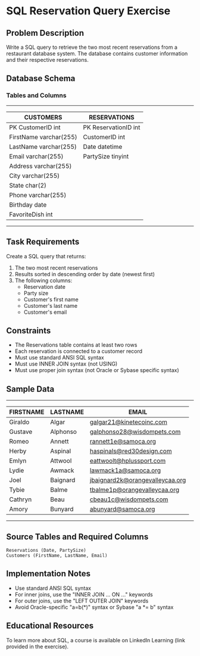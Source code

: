 # SQL Reservation Query Exercise

## Problem Description
Write a SQL query to retrieve the two most recent reservations from a restaurant database system. The database contains customer information and their respective reservations.

## Database Schema

### Tables and Columns

----------------------------------------------------------------------
| CUSTOMERS                 | RESERVATIONS                             |
|--------------------------|------------------------------------------|
| PK CustomerID    int     | PK ReservationID    int                 |
| FirstName     varchar(255)| CustomerID          int                 |
| LastName      varchar(255)| Date                datetime            |
| Email         varchar(255)| PartySize           tinyint            |
| Address       varchar(255)|                                         |
| City          varchar(255)|                                         |
| State         char(2)     |                                         |
| Phone         varchar(255)|                                         |
| Birthday      date        |                                         |
| FavoriteDish  int        |                                         |
----------------------------------------------------------------------

## Task Requirements
Create a SQL query that returns:
1. The two most recent reservations
2. Results sorted in descending order by date (newest first)
3. The following columns:
   - Reservation date
   - Party size
   - Customer's first name
   - Customer's last name
   - Customer's email

## Constraints
- The Reservations table contains at least two rows
- Each reservation is connected to a customer record
- Must use standard ANSI SQL syntax
- Must use INNER JOIN syntax (not USING)
- Must use proper join syntax (not Oracle or Sybase specific syntax)

## Sample Data

----------------------------------------------------------------------
| FIRSTNAME      | LASTNAME       | EMAIL                              |
|----------------|----------------|-----------------------------------|
| Giraldo        | Algar         | galgar21@kinetecoinc.com          |
| Gustave        | Alphonso      | galphonso28@wisdompets.com        |
| Romeo          | Annett        | rannett1e@samoca.org              |
| Herby          | Aspinal       | haspinals@red30design.com         |
| Emlyn          | Attwool       | eattwoolt@hplussport.com          |
| Lydie          | Awmack        | lawmack1a@samoca.org              |
| Joel           | Baignard      | jbaignard2k@orangevalleycaa.org   |
| Tybie          | Balme         | tbalme1p@orangevalleycaa.org      |
| Cathryn        | Beau          | cbeau1c@wisdompets.com            |
| Amory          | Bunyard       | abunyard@samoca.org               |
----------------------------------------------------------------------

## Source Tables and Required Columns
```
Reservations (Date, PartySize)
Customers (FirstName, LastName, Email)
```

## Implementation Notes
- Use standard ANSI SQL syntax
- For inner joins, use the "INNER JOIN ... ON ..." keywords
- For outer joins, use the "LEFT OUTER JOIN" keywords
- Avoid Oracle-specific "a=b(*)" syntax or Sybase "a *= b" syntax

## Educational Resources
To learn more about SQL, a course is available on LinkedIn Learning (link provided in the exercise).
